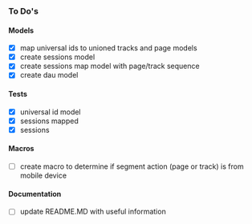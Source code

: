 ### To Do's

#### Models
- [X] map universal ids to unioned tracks and page models
- [X] create sessions model
- [X] create sessions map model with page/track sequence
- [X] create dau model

#### Tests
- [X] universal id model
- [X] sessions mapped
- [X] sessions

#### Macros
- [ ] create macro to determine if segment action (page or track) is from mobile device

#### Documentation
- [ ] update README.MD with useful information
